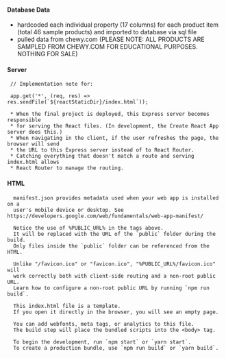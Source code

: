 #### Database Data

- hardcoded each individual property (17 columns) for each product item (total 46 sample products) and imported to database via sql file
- pulled data from chewy.com
  (PLEASE NOTE: ALL PRODUCTS ARE SAMPLED FROM CHEWY.COM FOR EDUCATIONAL PURPOSES. NOTHING FOR SALE)

#### Server

```
 // Implementation note for:

 app.get('*', (req, res) => res.sendFile(`${reactStaticDir}/index.html`));

 * When the final project is deployed, this Express server becomes responsible
 * for serving the React files. (In development, the Create React App server does this.)
 * When navigating in the client, if the user refreshes the page, the browser will send
 * the URL to this Express server instead of to React Router.
 * Catching everything that doesn't match a route and serving index.html allows
 * React Router to manage the routing.
```

#### HTML

      manifest.json provides metadata used when your web app is installed on a
      user's mobile device or desktop. See https://developers.google.com/web/fundamentals/web-app-manifest/

      Notice the use of %PUBLIC_URL% in the tags above.
      It will be replaced with the URL of the `public` folder during the build.
      Only files inside the `public` folder can be referenced from the HTML.

      Unlike "/favicon.ico" or "favicon.ico", "%PUBLIC_URL%/favicon.ico" will
      work correctly both with client-side routing and a non-root public URL.
      Learn how to configure a non-root public URL by running `npm run build`.

      This index.html file is a template.
      If you open it directly in the browser, you will see an empty page.

      You can add webfonts, meta tags, or analytics to this file.
      The build step will place the bundled scripts into the <body> tag.

      To begin the development, run `npm start` or `yarn start`.
      To create a production bundle, use `npm run build` or `yarn build`.
